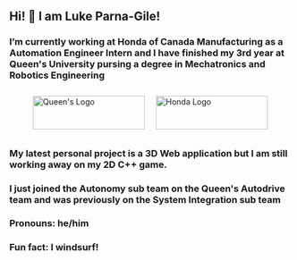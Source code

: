 ## Hi! 👋 I am Luke Parna-Gile!

### I’m currently working at Honda of Canada Manufacturing as a Automation Engineer Intern and I have finished my 3rd year at Queen's University pursing a degree in Mechatronics and Robotics Engineering
<div style="display: flex; justify-content: center; align-items: center;">
  <img src="https://github.com/user-attachments/assets/699cef83-2ecf-41cd-95e6-d3471532c61c" alt="Queen's Logo" style="width: 200px; height: 60px; margin: 10px;">
  <img src="https://github.com/user-attachments/assets/1ff523b9-9906-44e8-ad20-a6a75df7df90" alt="Honda Logo" style="width: 200px; height: 60px; margin: 10px;">
</div>

### My latest personal project is a 3D Web application but I am still working away on my 2D C++ game.
### I just joined the Autonomy sub team on the Queen's Autodrive team and was previously on the System Integration sub team

### Pronouns: he/him
### Fun fact: I windsurf!
<!--
**lukelpg/lukelpg** is a ✨ _special_ ✨ repository because its `README.md` (this file) appears on your GitHub profile.

Here are some ideas to get you started:


- 👯 I’m looking to collaborate on ...
- 🤔 I’m looking for help with ...
- 💬 Ask me about ...
- 📫 How to reach me: ...

-->

